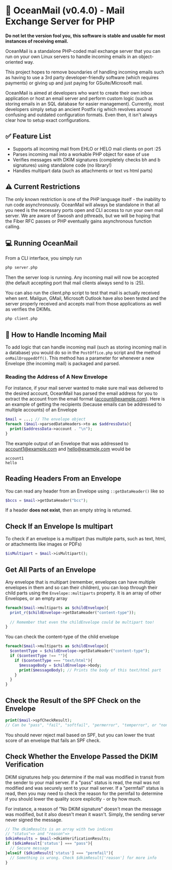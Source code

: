 # 📮 OceanMail (v0.4.0) - Mail Exchange Server for PHP
**Do not let the version fool you, this software is stable and usable for most instances of receiving email.**

OceanMail is a standalone PHP-coded mail exchange server that you can run on your own Linux servers to handle incoming emails in an object-oriented way.

This project hopes to remove boundaries of handling incoming emails such as having to use a 3rd party developer-friendly software (which requires payments) or giving up and just paying for GSuite/Microsoft mail.

OceanMail is aimed at developers who want to create their own inbox application or host an email server and perform custom logic (such as storing emails in an SQL database for easier management). Currently, most developers simply setup an ancient Postfix rig which revolves around confusing and outdated configuration formats. Even then, it isn't always clear how to setup exact configurations.

## ✅ Feature List
- Supports all incoming mail from EHLO or HELO mail clients on port :25
- Parses incoming mail into a workable PHP object for ease of use
- Verifies messages with DKIM signatures (completely checks bh and b signatures) using standalone code (no library!)
- Handles multipart data (such as attachments or text vs html parts)

## ⚠ Current Restrictions
The only known restriction is one of the PHP language itself - the inability to run code asynchronously. OceanMail will always be standalone in that all you need is the necessary ports open and CLI access to run your own mail server. We are aware of Swoosh and pthreads, but we will be hoping that the Fiber RFC passes or PHP eventually gains asynchronous function calling.

## 💻 Running OceanMail
From a CLI interface, you simply run
```php
php server.php
```
Then the server loop is running. Any incoming mail will now be accepted (the default accepting port that mail clients always send to is :25).

You can also run the client.php script to test that mail is actually received when sent. Mailgun, GMail, Microsoft Outlook have also been tested and the server properly received and accepts mail from those applications as well as verifies the DKIMs.
```php
php client.php
```

## 🕋 How to Handle Incoming Mail
To add logic that can handle incoming mail (such as storing incoming mail in a database) you would do so in the `PostOffice.php` script and the method ``onMailDroppedOff()``. This method has a parameter for whenever a new Envelope (the incoming mail) is packaged and parsed.

### Reading the Address of A New Envelope
For instance, if your mail server wanted to make sure mail was delivered to the desired account, OceanMail has parsed the email address for you to extract the account from the email format (account@example.com). Here is an example of getting the recipients (because emails can be addressed to multiple accounts) of an Envelope
```php
$mail = ...; // The envelope object
foreach ($mail->parsedDataHeaders->to as $addressData){
  print($addressData->account . "\n");
}
```

The example output of an Envelope that was addressed to account1@example.com and hello@example.com would be
```
account1
hello
```

## Reading Headers From an Envelope
You can read any header from an Envelope using `::getDataHeader()` like so
```php
$bccs = $mail->getDataHeader("bcc");
```
If a header **does not exist**, then an empty string is returned.

## Check If an Envelope Is multipart
To check if an envelope is a multipart (has multiple parts, such as text, html, or attachments like images or PDFs)
```php
$isMultipart = $mail->isMultipart();
```
## Get All Parts of an Envelope
Any envelope that is multipart (remember, envelopes can have multiple envelopes in them and so can their children), you can loop through their child parts using the ```Envelope::multiparts``` property. It is an array of other Envelopes, or an empty array
```php
foreach($mail->multiparts as $childEnvelope){
  print_r($childEnvelope->getDataHeader("content-type"));
  
  // Remember that even the childEnvelope could be multipart too!
}
```

You can check the content-type of the child envelope
```php
foreach($mail->multiparts as $childEnvelope){
  $contentType = $childEnvelope->getDataHeader("content-type");
  if ($contentType !== ""){
    if ($contentType === "text/html"){
      $messageBody = $childEnvelope->body;
      print($messageBody); // Prints the body of this text/html part
    }
  }
}
```

## Check the Result of the SPF Check on the Envelope
```php
print($mail->spfCheckResult);
// Can be "pass", "fail", "softfail", "permerror", "temperror", or "none"
```
You should never reject mail based on SPF, but you can lower the trust score of an envelope that fails an SPF check.

## Check Whether the Envelope Passed the DKIM Verification
DKIM signatures help you determine if the mail was modified in transit from the sender to your mail server. If a "pass" status is read, the mail was not modified and was securely sent to your mail server. If a "permfail" status is read, then you may need to check the reason for the permfail to determine if you should lower the quality score explicitly - or by how much.

For instance, a reason of "No DKIM signature" doesn't mean the message was modified, but it also doesn't mean it wasn't. Simply, the sending server never signed the message.
```php
// The dkimResults is an array with two indices
// "status"=> and "reason"=>
$dkimResults = $mail->dkimVerificationResults;
if ($dkimResult['status'] === "pass"){
  // Secure message
}elseif ($dkimResult['status'] === "permfail"){
  // Something is wrong. Check $dkimResult['reason'] for more info
}
```
